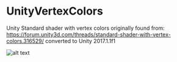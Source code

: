 # UnityVertexColors

Unity Standard shader with vertex colors originally found from: https://forum.unity3d.com/threads/standard-shader-with-vertex-colors.316529/ converted to Unity 2017.1.1f1

![alt text](http://imgur.com/a/U5TS4)
